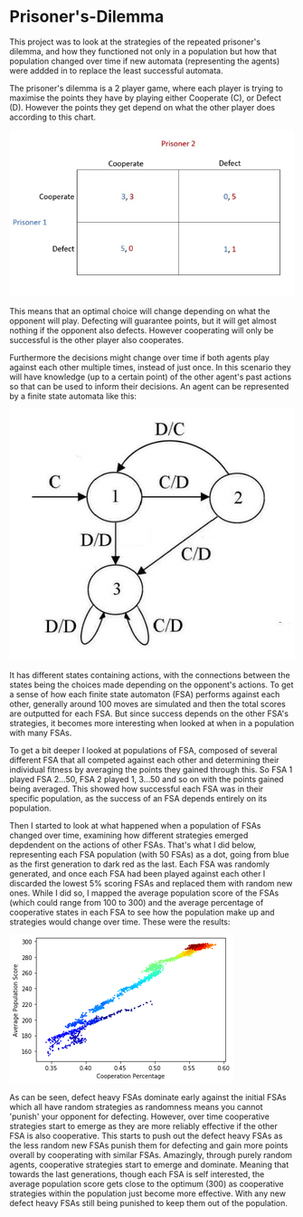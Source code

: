 # Prisoner's-Dilemma
This project was to look at the strategies of the repeated prisoner's dilemma, and how they functioned not only in a population but how that population changed over time if new automata (representing the agents) were addded in to replace the least successful automata.

The prisoner's dilemma is a 2 player game, where each player is trying to maximise the points they have by playing either Cooperate (C), or Defect (D). However the points they get depend on what the other player does according to this chart. 

![normal form](https://github.com/nebnebben/Prisoner-s-Dilemma/blob/main/images/prisoners-dilemmaquad.jpg)

This means that an optimal choice will change depending on what the opponent will play. Defecting will guarantee points, but it will get almost nothing if the opponent also defects. However cooperating will only be successful is the other player also cooperates.

Furthermore the decisions might change over time if both agents play against each other multiple times, instead of just once. In this scenario they will have knowledge (up to a certain point) of the other agent's past actions so that can be used to inform their decisions. An agent can be represented by a finite state automata like this:

![fsa](https://github.com/nebnebben/Prisoner-s-Dilemma/blob/main/images/prisonersdilemmafsaexample.png)

It has different states containing actions, with the connections between the states being the choices made depending on the opponent's actions. To get a sense of how each finite state automaton (FSA) performs against each other, generally around 100 moves are simulated and then the total scores are outputted for each FSA. But since success depends on the other FSA's strategies, it becomes more interesting when looked at when in a population with many FSAs.

To get a bit deeper I looked at populations of FSA, composed of several different FSA that all competed against each other and determining their individual fitness by averaging the points they gained through this. So FSA 1 played FSA 2...50, FSA 2 played 1, 3...50 and so on with the points gained being averaged. This showed how successful each FSA was in their specific population, as the success of an FSA depends entirely on its population. 

Then I started to look at what happened when a population of FSAs changed over time, examining how different strategies emerged depdendent on the actions of other FSAs. That's what I did below, representing each FSA population (with 50 FSAs) as a dot, going from blue as the first generation to dark red as the last. Each FSA was randomly generated, and once each FSA had been played against each other I discarded the lowest 5% scoring FSAs and replaced them with random new ones. While I did so, I mapped the average population score of the FSAs (which could range from 100 to 300) and the average percentage of cooperative states in each FSA to see how the population make up and strategies would change over time. These were the results:

![Image of Results](https://github.com/nebnebben/Prisoner-s-Dilemma/blob/main/images/prisonersdilemma1.png)

As can be seen, defect heavy FSAs dominate early against the initial FSAs which all have random strategies as randomness means you cannot 'punish' your opponent for defecting. However, over time cooperative strategies start to emerge as they are more reliably effective if the other FSA is also cooperative. This starts to push out the defect heavy FSAs as the less random new FSAs punish them for defecting and gain more points overall by cooperating with similar FSAs. Amazingly, through purely random agents, cooperative strategies start to emerge and dominate. Meaning that towards the last generations, though each FSA is self interested, the average population score gets close to the optimum (300) as cooperative strategies within the population just become more effective. With any new defect heavy FSAs still being punished to keep them out of the population.
